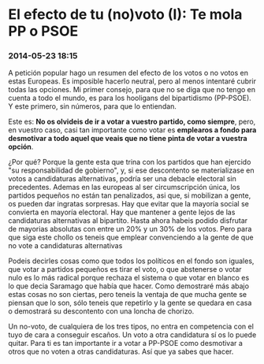 # El efecto de tu (no)voto (I): Te mola PP o PSOE
### 2014-05-23 18:15

A petición popular hago un resumen del efecto de los votos o no votos en estas Europeas.
Es imposible hacerlo neutral, pero al menos intentaré cubrir todas las opciones.
Mi primer consejo, para que no se diga que no tengo en cuenta a todo el mundo, es para los hooligans del bipartidismo (PP-PSOE).
Y este primero, sin números, para que lo entiendan.

Este es: **No os olvideis de ir a votar a vuestro partido, como siempre**, pero, en vuestro caso,
casi tan importante como votar es **emplearos a fondo para desmotivar a todo aquel que veais que no tiene pinta de votar a vuestra opción**.

¿Por qué? Porque la gente esta que trina con los partidos que han ejercido "su responsabilidad de gobierno", y, si ese descontento se materializase en votos a candidaturas alternativas, podría ser una debacle electoral sin precedentes.
Ademas en las europeas al ser circumscripción única, los partidos pequeños no están tan penalizados, asi que, si mobilizan a gente, os pueden dar ingratas sorpresas.
Hay que evitar que la mayoría social se convierta en mayoría electoral.
Hay que mantener a gente lejos de las candidaturas alternativas al bipartito.
Hasta ahora habeis podido disfrutar de mayorias absolutas con entre un 20% y un 30% de los votos.
Pero para que siga este chollo os teneis que emplear convenciendo a la gente de que no vote a candidaturas alternativas


Podeis decirles cosas como que todos los políticos en el fondo son iguales, que votar a partidos pequeños es tirar el voto, o que abstenerse o votar nulo es lo más radical porque rechaza el sistema o que votar en blanco es lo que decia Saramago que había que hacer.
Como demostraré más abajo estas cosas no son ciertas, pero teneis la ventaja de que mucha gente se piensan que lo son, sólo teneis que repetirlo y la gente se quedara en casa o demostrará su descontento con una loncha de chorizo.


Un no-voto, de cualquiera de los tres tipos, no entra en competencia con el tuyo de cara a conseguir escaños.
Un voto a otra candidatura sí os lo puede quitar.
Para ti es tan importante ir a votar a PP-PSOE como desmotivar a otros que no voten a otras candidaturas.
Así que ya sabes que hacer.


